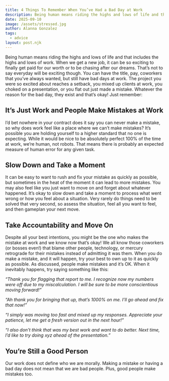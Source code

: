 ```yaml
---
title: 4 Things To Remember When You’ve Had a Bad Day at Work
description: Being human means riding the highs and lows of life and that includes the highs and lows of work.
date: 2025-09-10
image: /assets/stressed.jpg
author: Alanna Gonzalez
tags:
  - advice
layout: post.njk
---
```


Being human means riding the highs and lows of life and that includes the highs and lows of work. When we get a new job, it can be so exciting to finally get paid for our worth or to be chasing after our dreams. That’s not to say everyday will be exciting though. You can have the title, pay, coworkers that you’ve always wanted, but still have bad days at work. The project you were so excited about reaches a setback, you mixed up clients at work, you choked on a presentation, or you flat out just made a mistake. Whatever the reason for the bad day, they exist and that’s okay! Just remember:

## It’s Just Work and People Make Mistakes at Work 

I’d bet nowhere in your contract does it say you can never make a mistake, so why does work feel like a place where we can’t make mistakes? It’s possible you are holding yourself to a higher standard that no one is expecting. While it would be nice to be absolutely perfect 100% of the time at work, we’re human, not robots. That means there is probably an expected measure of human error for any given task. 

## Slow Down and Take a Moment 

It can be easy to want to rush and fix your mistake as quickly as possible, but sometimes in the heat of the moment it can lead to more mistakes. You may also feel like you just want to move on and forget about whatever happened. It’s okay to slow down and take a moment to process what went wrong or how you feel about a situation. Very rarely do things need to be solved that very second, so assess the situation, feel all you want to feel, and then gameplan your next move. 

## Take Accountability and Move On 

Despite all your best intentions, you might be the one who makes the mistake at work and we know now that’s okay! We all know those coworkers (or bosses even!) that blame other people, technology, or mercury retrograde for their mistakes instead of admitting it was them. When you do make a mistake, and it will happen, try your best to own up to it as quickly as possible. As discussed, people make mistakes and it’s OK. When it inevitably happens, try saying something like this:

*“Thank you for flagging that report to me. I recognize now my numbers were off due to my miscalculation. I will be sure to be more conscientious moving forward!”*

*“Ah thank you for bringing that up, that’s 1000% on me. I’ll go ahead and fix that now!”*

*“I simply was moving too fast and mixed up my responses. Appreciate your patience, let me get a fresh version out in the next hour!”*

*“I also don’t think that was my best work and want to do better. Next time, I’d like to try doing xyz ahead of the presentation.”*

## You’re Still a Good Person

Our work does not define who we are morally. Making a mistake or having a bad day does not mean that we are bad people. Plus, good people make mistakes too. 
